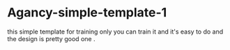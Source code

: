 # Agancy-simple-template-1
this simple template for training only you can train it and it's easy to do and the design is pretty good one .
